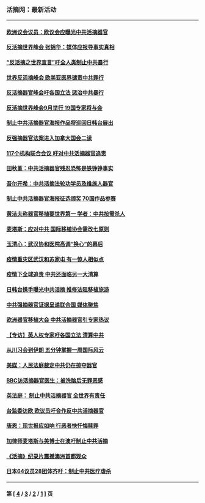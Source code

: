 ### 活摘网：最新活动
---
#### [欧洲议会议员：欧议会应曝光中共活摘器官](../../pages/nf5883/n13336571.md?11230430) 
#### [反活摘世界峰会 张锦华：媒体应报导事实真相](../../pages/nf5883/n13278502.md?11230430) 
#### [“反活摘之世界宣言”吁全人类制止中共暴行](../../pages/nf5883/n13259730.md?11230430) 
#### [世界反活摘峰会 欧美亚医界谴责中共罪行](../../pages/nf5883/n13253550.md?11230430) 
#### [反活摘器官峰会吁各国立法 惩治中共暴行](../../pages/nf5883/n13245052.md?11230430) 
#### [反活摘世界峰会9月举行 19国专家将与会](../../pages/nf5883/n13201492.md?11230430) 
#### [制止中共活摘器官海报作品将巡回日韩台展出](../../pages/nf5883/n13177791.md?11230430) 
#### [反强摘器官法案进入加拿大国会二读](../../pages/nf5883/n13033450.md?11230430) 
#### [117个机构联合会议 吁对中共活摘器官追责](../../pages/nf5883/n12775087.md?11230430) 
#### [田秋堇：中共活摘器官残忍恐怖是铁铮铮事实](../../pages/nf5883/n12702148.md?11230430) 
#### [吾尔开希：中共活摘法轮功学员及维族人器官](../../pages/nf5883/n12693197.md?11230430) 
#### [制止中共活摘器官海报征选颁奖 70国作品参赛](../../pages/nf5883/n12692050.md?11230430) 
#### [黄洁夫称器官移植要世界第一 学者：中共按需杀人](../../pages/nf5883/n12572329.md?11230430) 
#### [麦塔斯：应对中共 国际移植协会需改七原则](../../pages/nf5883/n12514711.md?11230430) 
#### [玉清心：武汉协和医院高调“换心”的幕后](../../pages/nf5883/n12298730.md?11230430) 
#### [疫情重灾区武汉和苏家屯 有一惊人相似点](../../pages/nf5883/n12150824.md?11230430) 
#### [疫情下全球追责 中共还面临另一大清算](../../pages/nf5883/n12070397.md?11230430) 
#### [日韩台携手曝光中共活摘 推修法阻移植旅游](../../pages/nf5883/n11712046.md?11230430) 
#### [中共强摘器官证据呈递联合国 媒体聚焦](../../pages/nf5883/n11546426.md?11230430) 
#### [欧洲器官移植大会 中共活摘器官引专家热议](../../pages/nf5883/n11539095.md?11230430) 
#### [【专访】英人权专家吁各国立法 清算中共](../../pages/nf5883/n11367315.md?11230430) 
#### [从川习会到伊朗 五分钟掌握一周国际风云](../../pages/nf5883/n11338520.md?11230430) 
#### [美媒：人民法庭裁定中共仍在掠夺器官](../../pages/nf5883/n11334897.md?11230430) 
#### [BBC访活摘器官医生：被洗脑后无罪恶感](../../pages/nf5883/n11335935.md?11230430) 
#### [英法庭： 制止中共活摘器官 全世界有责任](../../pages/nf5883/n11330691.md?11230430) 
#### [台监委访欧 欧议员吁合作反中共活摘器官](../../pages/nf5883/n11109190.md?11230430) 
#### [唐恩：现世报应如响 行恶者快忏悔赎罪](../../pages/nf5883/n11104016.md?11230430) 
#### [加律师麦塔斯与美博士在澳吁制止中共活摘](../../pages/nf5883/n10724764.md?11230430) 
#### [《活摘》纪录片震撼澳洲首都观众](../../pages/nf5883/n10722747.md?11230430) 
#### [日本64议员28团体齐吁：制止中共医疗虐杀](../../pages/nf5883/n10587757.md?11230430) 

---
#### 第 [ [4](./4.md?11230430) / [3](./3.md?11230430) / [2](./2.md?11230430) / [1](./1.md?11230430) ] 页
